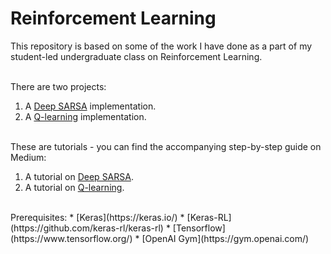 # Reinforcement Learning
This repository is based on some of the work I have done as a part of my student-led undergraduate class on Reinforcement Learning.

<br>
There are two projects:

1. A [Deep SARSA](https://github.com/gelanat/reinforcement-learning/blob/master/SARSA.ipynb) implementation.
2. A [Q-learning](https://github.com/gelanat/reinforcement-learning/blob/master/Q-learning.ipynb) implementation.

<br>
These are tutorials - you can find the accompanying step-by-step guide on Medium:

1. A tutorial on [Deep SARSA](https://medium.com/@gelana/learning-with-deep-sarsa-openai-gym-c9a470d027a).
2. A tutorial on [Q-learning](https://medium.com/@gelana/introduction-to-q-learning-with-openai-gym-2d794da10f3d?sk=a647b529955a1d9c319490aaf4347a2b).

<br>
Prerequisites:
* [Keras](https://keras.io/)
* [Keras-RL](https://github.com/keras-rl/keras-rl)
* [Tensorflow](https://www.tensorflow.org/)
* [OpenAI Gym](https://gym.openai.com/)

